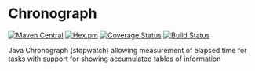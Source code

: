 # Chronograph

[![Maven Central](https://img.shields.io/maven-central/v/com.ethlo.time/chronograph.svg)](http://search.maven.org/#search%7Cga%7C1%7Cg%3A%22com.ethlo.time%22%20a%3A%22itu%22)
[![Hex.pm](https://img.shields.io/hexpm/l/plug.svg)](LICENSE)
[![Coverage Status](https://coveralls.io/repos/github/ethlo/chronograph/badge.svg?branch=master&kill_cache=1)](https://coveralls.io/github/ethlo/itu?branch=master)
[![Build Status](https://travis-ci.org/ethlo/chronograph.svg?branch=master)](https://travis-ci.org/ethlo/chronograph)

Java Chronograph (stopwatch) allowing measurement of elapsed time for tasks with support for showing accumulated tables of information

